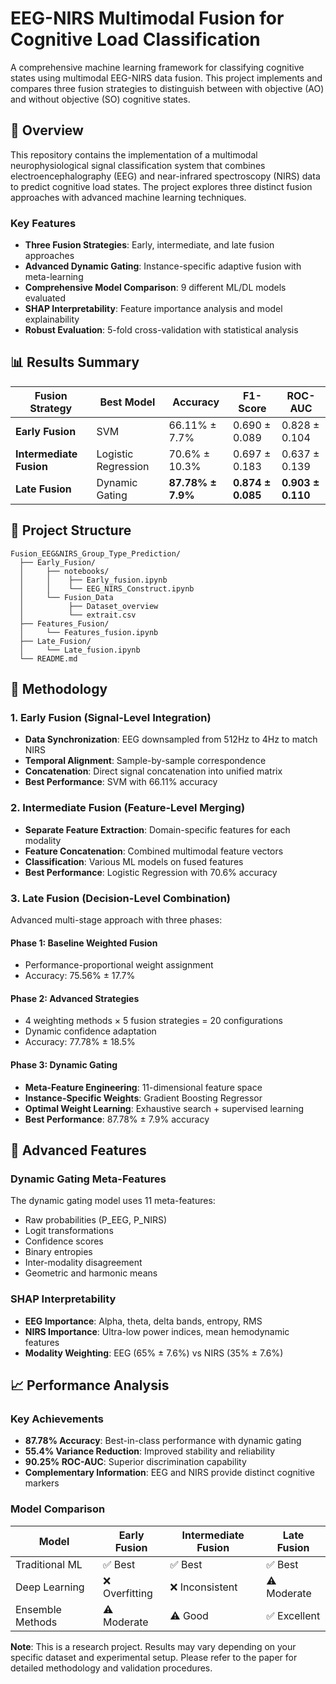 # EEG-NIRS Multimodal Fusion for Cognitive Load Classification

A comprehensive machine learning framework for classifying cognitive states using multimodal EEG-NIRS data fusion. This project implements and compares three fusion strategies to distinguish between with objective (AO) and without objective (SO) cognitive states.

## 🧠 Overview

This repository contains the implementation of a multimodal neurophysiological signal classification system that combines electroencephalography (EEG) and near-infrared spectroscopy (NIRS) data to predict cognitive load states. The project explores three distinct fusion approaches with advanced machine learning techniques.

### Key Features

- **Three Fusion Strategies**: Early, intermediate, and late fusion approaches
- **Advanced Dynamic Gating**: Instance-specific adaptive fusion with meta-learning
- **Comprehensive Model Comparison**: 9 different ML/DL models evaluated
- **SHAP Interpretability**: Feature importance analysis and model explainability
- **Robust Evaluation**: 5-fold cross-validation with statistical analysis

## 📊 Results Summary

| Fusion Strategy | Best Model | Accuracy | F1-Score | ROC-AUC |
|----------------|------------|----------|----------|---------|
| **Early Fusion** | SVM | 66.11% ± 7.7% | 0.690 ± 0.089 | 0.828 ± 0.104 |
| **Intermediate Fusion** | Logistic Regression | 70.6% ± 10.3% | 0.697 ± 0.183 | 0.637 ± 0.139 |
| **Late Fusion** | Dynamic Gating | **87.78% ± 7.9%** | **0.874 ± 0.085** | **0.903 ± 0.110** |

## 📁 Project Structure

```
Fusion_EEG&NIRS_Group_Type_Prediction/
  ├── Early_Fusion/
  │     ├── notebooks/
  │     │    ├── Early_fusion.ipynb
  │     │    └── EEG_NIRS_Construct.ipynb
  │     └── Fusion_Data
  │          ├── Dataset_overview
  │          └── extrait.csv       
  ├── Features_Fusion/
  │     └── Features_fusion.ipynb     
  ├── Late_Fusion/
  │     └── Late_fusion.ipynb
  └── README.md

```

## 🔬 Methodology

### 1. Early Fusion (Signal-Level Integration)

- **Data Synchronization**: EEG downsampled from 512Hz to 4Hz to match NIRS
- **Temporal Alignment**: Sample-by-sample correspondence
- **Concatenation**: Direct signal concatenation into unified matrix
- **Best Performance**: SVM with 66.11% accuracy

### 2. Intermediate Fusion (Feature-Level Merging)

- **Separate Feature Extraction**: Domain-specific features for each modality
- **Feature Concatenation**: Combined multimodal feature vectors
- **Classification**: Various ML models on fused features
- **Best Performance**: Logistic Regression with 70.6% accuracy

### 3. Late Fusion (Decision-Level Combination)

Advanced multi-stage approach with three phases:

#### Phase 1: Baseline Weighted Fusion
- Performance-proportional weight assignment
- Accuracy: 75.56% ± 17.7%

#### Phase 2: Advanced Strategies
- 4 weighting methods × 5 fusion strategies = 20 configurations
- Dynamic confidence adaptation
- Accuracy: 77.78% ± 18.5%

#### Phase 3: Dynamic Gating
- **Meta-Feature Engineering**: 11-dimensional feature space
- **Instance-Specific Weights**: Gradient Boosting Regressor
- **Optimal Weight Learning**: Exhaustive search + supervised learning
- **Best Performance**: 87.78% ± 7.9% accuracy

## 🎯 Advanced Features

### Dynamic Gating Meta-Features

The dynamic gating model uses 11 meta-features:
- Raw probabilities (P_EEG, P_NIRS)
- Logit transformations
- Confidence scores
- Binary entropies
- Inter-modality disagreement
- Geometric and harmonic means

### SHAP Interpretability

- **EEG Importance**: Alpha, theta, delta bands, entropy, RMS
- **NIRS Importance**: Ultra-low power indices, mean hemodynamic features
- **Modality Weighting**: EEG (65% ± 7.6%) vs NIRS (35% ± 7.6%)

## 📈 Performance Analysis

### Key Achievements

- **87.78% Accuracy**: Best-in-class performance with dynamic gating
- **55.4% Variance Reduction**: Improved stability and reliability
- **90.25% ROC-AUC**: Superior discrimination capability
- **Complementary Information**: EEG and NIRS provide distinct cognitive markers

### Model Comparison

| Model | Early Fusion | Intermediate Fusion | Late Fusion |
|-------|-------------|-------------------|-------------|
| Traditional ML | ✅ Best | ✅ Best | ✅ Best |
| Deep Learning | ❌ Overfitting | ❌ Inconsistent | ⚠️ Moderate |
| Ensemble Methods | ⚠️ Moderate | ⚠️ Good | ✅ Excellent |



**Note**: This is a research project. Results may vary depending on your specific dataset and experimental setup. Please refer to the paper for detailed methodology and validation procedures.
